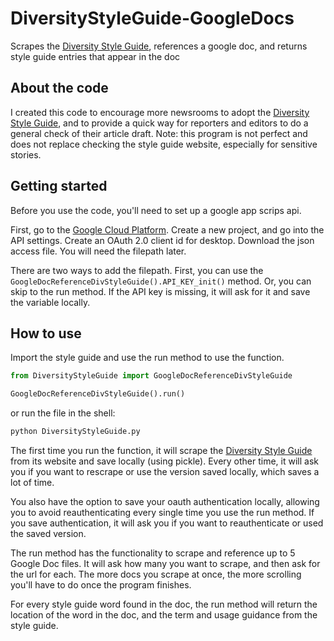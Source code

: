 # DiversityStyleGuide-GoogleDocs
Scrapes the [Diversity Style Guide](https://www.diversitystyleguide.com/), references a google doc, and returns style guide entries that appear in the doc

## About the code
I created this code to encourage more newsrooms to adopt the [Diversity Style Guide](https://www.diversitystyleguide.com/), and to provide a quick way for reporters and editors to do a general check of their article draft. Note: this program is not perfect and does not replace checking the style guide website, especially for sensitive stories.

## Getting started
Before you use the code, you'll need to set up a google app scrips api.

First, go to the [Google Cloud Platform](https://console.cloud.google.com/). Create a new project, and go into the API settings. Create an OAuth 2.0 client id for desktop. Download the json access file. You will need the filepath later.

There are two ways to add the filepath. First, you can use the `GoogleDocReferenceDivStyleGuide().API_KEY_init()` method. Or, you can skip to the run method. If the API key is missing, it will ask for it and save the variable locally.

## How to use
Import the style guide and use the run method to use the function. 
```python
from DiversityStyleGuide import GoogleDocReferenceDivStyleGuide

GoogleDocReferenceDivStyleGuide().run()
```

or run the file in the shell:
```python
python DiversityStyleGuide.py
```

The first time you run the function, it will scrape the [Diversity Style Guide](https://www.diversitystyleguide.com/) from its website and save locally (using pickle). Every other time, it will ask you if you want to rescrape or use the version saved locally, which saves a lot of time.

You also have the option to save your oauth authentication locally, allowing you to avoid reauthenticating every single time you use the run method. If you save authentication, it will ask you if you want to reauthenticate or used the saved version.

The run method has the functionality to scrape and reference up to 5 Google Doc files. It will ask how many you want to scrape, and then ask for the url for each. The more docs you scrape at once, the more scrolling you'll have to do once the program finishes.

For every style guide word found in the doc, the run method will return the location of the word in the doc, and the term and usage guidance from the style guide.
